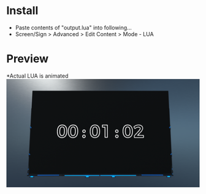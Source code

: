 # Install
- Paste contents of "output.lua" into following...
- Screen/Sign > Advanced > Edit Content > Mode - LUA
# Preview
*Actual LUA is animated
![Image of Screen](DU-Scroll-Timer.png?raw=true)
